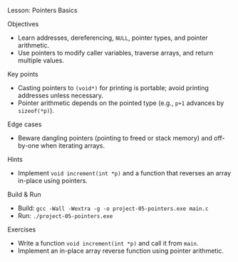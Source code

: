 Lesson: Pointers Basics

Objectives
- Learn addresses, dereferencing, `NULL`, pointer types, and pointer arithmetic.
- Use pointers to modify caller variables, traverse arrays, and return multiple values.

Key points
- Casting pointers to `(void*)` for printing is portable; avoid printing addresses unless necessary.
- Pointer arithmetic depends on the pointed type (e.g., `p+1` advances by `sizeof(*p)`).

Edge cases
- Beware dangling pointers (pointing to freed or stack memory) and off-by-one when iterating arrays.

Hints
- Implement `void increment(int *p)` and a function that reverses an array in-place using pointers.

Build & Run
- Build: `gcc -Wall -Wextra -g -o project-05-pointers.exe main.c`
- Run: `./project-05-pointers.exe`

Exercises
- Write a function `void increment(int *p)` and call it from `main`.
- Implement an in-place array reverse function using pointer arithmetic.
